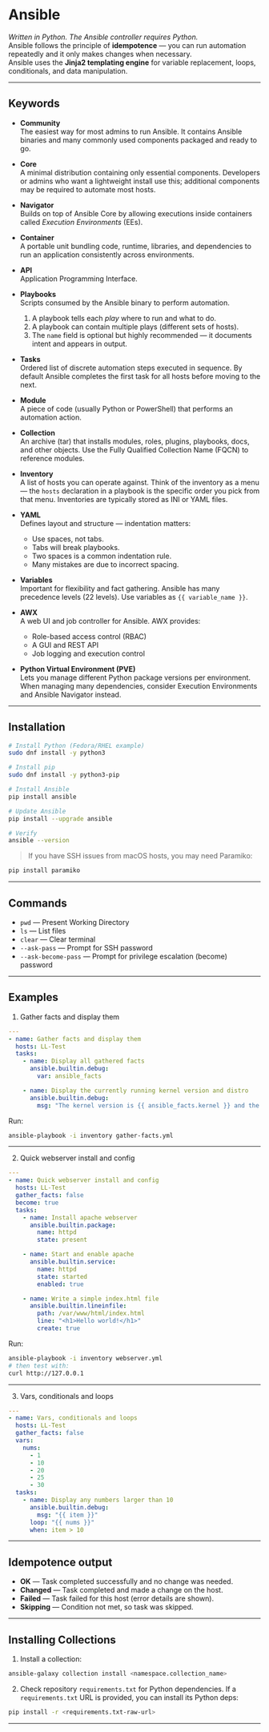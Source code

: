 # Ansible

*Written in Python. The Ansible controller requires Python.*  
Ansible follows the principle of **idempotence** — you can run automation repeatedly and it only makes changes when necessary.  
Ansible uses the **Jinja2 templating engine** for variable replacement, loops, conditionals, and data manipulation.


---

## Keywords

- **Community**  
  The easiest way for most admins to run Ansible. It contains Ansible binaries and many commonly used components packaged and ready to go.

- **Core**  
  A minimal distribution containing only essential components. Developers or admins who want a lightweight install use this; additional components may be required to automate most hosts.

- **Navigator**  
  Builds on top of Ansible Core by allowing executions inside containers called *Execution Environments* (EEs).

- **Container**  
  A portable unit bundling code, runtime, libraries, and dependencies to run an application consistently across environments.

- **API**  
  Application Programming Interface.

- **Playbooks**  
  Scripts consumed by the Ansible binary to perform automation.
  1. A playbook tells each *play* where to run and what to do.
  2. A playbook can contain multiple plays (different sets of hosts).
  3. The `name` field is optional but highly recommended — it documents intent and appears in output.

- **Tasks**  
  Ordered list of discrete automation steps executed in sequence. By default Ansible completes the first task for all hosts before moving to the next.

- **Module**  
  A piece of code (usually Python or PowerShell) that performs an automation action.

- **Collection**  
  An archive (tar) that installs modules, roles, plugins, playbooks, docs, and other objects. Use the Fully Qualified Collection Name (FQCN) to reference modules.

- **Inventory**  
  A list of hosts you can operate against. Think of the inventory as a menu — the `hosts` declaration in a playbook is the specific order you pick from that menu. Inventories are typically stored as INI or YAML files.

- **YAML**  
  Defines layout and structure — indentation matters:
  
    - Use spaces, not tabs.
    - Tabs will break playbooks.
    - Two spaces is a common indentation rule.
    - Many mistakes are due to incorrect spacing.

- **Variables**  
  Important for flexibility and fact gathering. Ansible has many precedence levels (22 levels). Use variables as `{{ variable_name }}`.

- **AWX**  
  A web UI and job controller for Ansible. AWX provides:
    - Role-based access control (RBAC)
    - A GUI and REST API
    - Job logging and execution control

- **Python Virtual Environment (PVE)**  
  Lets you manage different Python package versions per environment. When managing many dependencies, consider Execution Environments and Ansible Navigator instead.

---

## Installation

```bash
# Install Python (Fedora/RHEL example)
sudo dnf install -y python3

# Install pip
sudo dnf install -y python3-pip

# Install Ansible
pip install ansible

# Update Ansible
pip install --upgrade ansible

# Verify
ansible --version
```

> If you have SSH issues from macOS hosts, you may need Paramiko:
```bash
pip install paramiko
```

---

## Commands

- `pwd` — Present Working Directory  
- `ls` — List files  
- `clear` — Clear terminal  
- `--ask-pass` — Prompt for SSH password  
- `--ask-become-pass` — Prompt for privilege escalation (become) password

---

## Examples

1. Gather facts and display them
```yaml
---
- name: Gather facts and display them
  hosts: LL-Test
  tasks:
    - name: Display all gathered facts
      ansible.builtin.debug:
        var: ansible_facts

    - name: Display the currently running kernel version and distro
      ansible.builtin.debug:
        msg: "The kernel version is {{ ansible_facts.kernel }} and the distribution is {{ ansible_facts.distribution }}"
```
Run:
```bash
ansible-playbook -i inventory gather-facts.yml
```

---

2. Quick webserver install and config
```yaml
---
- name: Quick webserver install and config
  hosts: LL-Test
  gather_facts: false
  become: true
  tasks:
    - name: Install apache webserver
      ansible.builtin.package:
        name: httpd
        state: present

    - name: Start and enable apache
      ansible.builtin.service:
        name: httpd
        state: started
        enabled: true

    - name: Write a simple index.html file
      ansible.builtin.lineinfile:
        path: /var/www/html/index.html
        line: "<h1>Hello world!</h1>"
        create: true
```
Run:
```bash
ansible-playbook -i inventory webserver.yml
# then test with:
curl http://127.0.0.1
```

---

3. Vars, conditionals and loops
```yaml
---
- name: Vars, conditionals and loops
  hosts: LL-Test
  gather_facts: false
  vars:
    nums:
      - 1
      - 10
      - 20
      - 25
      - 30
  tasks:
    - name: Display any numbers larger than 10
      ansible.builtin.debug:
        msg: "{{ item }}"
      loop: "{{ nums }}"
      when: item > 10
```

---

## Idempotence output

- **OK** — Task completed successfully and no change was needed.  
- **Changed** — Task completed and made a change on the host.  
- **Failed** — Task failed for this host (error details are shown).  
- **Skipping** — Condition not met, so task was skipped.

---

## Installing Collections

1. Install a collection:
```bash
ansible-galaxy collection install <namespace.collection_name>
```
2. Check repository `requirements.txt` for Python dependencies. If a `requirements.txt` URL is provided, you can install its Python deps:
```bash
pip install -r <requirements.txt-raw-url>
```

---


